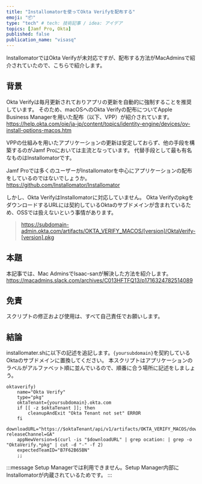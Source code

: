 ```yaml
---
title: "Installomatorを使ってOkta Verifyを配布する"
emoji: "📦️"
type: "tech" # tech: 技術記事 / idea: アイデア
topics: [Jamf Pro, Okta]
published: false
publication_name: "visasq"
---
```


InstallomatorではOkta Verifyが未対応ですが、配布する方法がMacAdminsで紹介されていたので、こちらで紹介します。

## 背景
Okta Verifyは毎月更新されておりアプリの更新を自動的に強制することを推奨しています。
そのため、macOSへのOkta Verifyの配布についてApple Business Managerを用いた配布（以下、VPP）が紹介されています。
https://help.okta.com/oie/ja-jp/content/topics/identity-engine/devices/ov-install-options-macos.htm

VPPの仕組みを用いたアプリケーションの更新は安定しておらず、他の手段を構築するのがJamf Proにおいては主流となっています。
代替手段として最も有名なものはInstallomatorです。

Jamf Proでは多くのユーザーがInstallomatorを中心にアプリケーションの配布をしているのではないでしょうか。
https://github.com/Installomator/Installomator

しかし、Okta VerifyはInstallomatorに対応していません。
Okta VerifyのpkgをダウンロードするURLには契約しているOktaのサブドメインが含まれているため、OSSでは扱えないという事情があります。
>https://subdomain-admin.okta.com/artifacts/OKTA_VERIFY_MACOS/[version]/OktaVerify-[version].pkg

## 本題
本記事では、Mac AdminsでIsaac-sanが解決した方法を紹介します。
https://macadmins.slack.com/archives/C013HFTFQ13/p1716324782514089

## 免責
スクリプトの修正および使用は、すべて自己責任でお願いします。

## 結論
installomater.shに以下の記述を追記します。`{yoursubdomain}`を契約しているOktaのサブドメインに置換してください。
本スクリプトはアプリケーションのラベルがアルファベット順に並んでいるので、順番に合う場所に記述をしましょう。

```
oktaverify)
    name="Okta Verify"
    type="pkg"
    oktaTenant={yoursubdomain}.okta.com
    if [[ -z $oktaTenant ]]; then
        cleanupAndExit "Okta Tenant not set" ERROR
    fi
    downloadURL="https://$oktaTenant/api/v1/artifacts/OKTA_VERIFY_MACOS/download?releaseChannel=GA"
    appNewVersion=$(curl -is "$downloadURL" | grep ocation: | grep -o "OktaVerify.*pkg" | cut -d "-" -f 2)
    expectedTeamID="B7F62B65BN"
    ;;
```

:::message
Setup Managerでは利用できません。Setup Manager内部にInstallomatorが内蔵されているためです。
:::